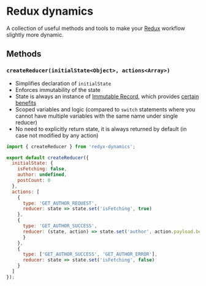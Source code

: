 # Redux dynamics
A collection of useful methods and tools to make your [Redux](http://redux.js.org/) workflow slightly more dynamic.

## Methods
### `createReducer(initialState<Object>, actions<Array>)`
* Simplifies declaration of `initialState`
* Enforces immutability of the state
* State is always an instance of [Immutable Record](https://facebook.github.io/immutable-js/docs/#/Record), which provides [certain benefits](https://tonyhb.gitbooks.io/redux-without-profanity/using_immutablejs_records.html)
* Scoped variables and logic (compared to `switch` statements where you cannot have multiple variables with the same name under single reducer)
* No need to explicitly return state, it is always returned by default (in case not modified by any action)
```js
import { createReducer } from 'redyx-dynamics';

export default createReducer({
  initialState: {
    isFetching: false,
    author: undefined,
    postCount: 0
  },
  actions: [
    {
      type: 'GET_AUTHOR_REQUEST',
      reducer: state => state.set('isFetching', true)
    },
    {
      type: 'GET_AUTHOR_SUCCESS',
      reducer: (state, action) => state.set('author', action.payload.body)
      }
    },
    {
      type: ['GET_AUTHOR_SUCCESS', 'GET_AUTHOR_ERROR'],
      reducer: state => state.set('isFetching', false)
    }
  ]
});
```
